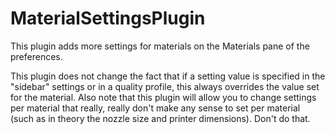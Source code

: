 # MaterialSettingsPlugin

This plugin adds more settings for materials on the Materials pane of the preferences.

This plugin does not change the fact that if a setting value is specified in the "sidebar" settings or in a quality profile, this always overrides the value set for the material. Also note that this plugin will allow you to change settings per material that really, really don't make any sense to set per material (such as in theory the nozzle size and printer dimensions). Don't do that.
